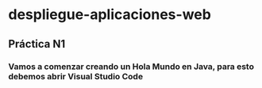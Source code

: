 # despliegue-aplicaciones-web

## **Práctica N1**

### Vamos a comenzar creando un Hola Mundo en Java, para esto debemos abrir Visual Studio Code
